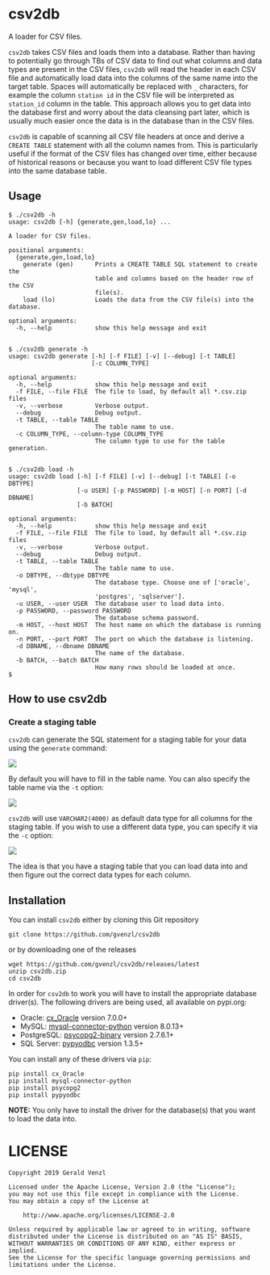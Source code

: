 # csv2db
A loader for CSV files.

`csv2db` takes CSV files and loads them into a database.
Rather than having to potentially go through TBs of CSV data to find out what columns and data types are present in the CSV files,
`csv2db` will read the header in each CSV file and automatically load data into the columns of the same name into the target table.
Spaces will automatically be replaced with `_` characters,
for example the column `station id` in the CSV file will be interpreted as `station_id` column in the table.
This approach allows you to get data into the database first and worry about the data cleansing part later,
which is usually much easier once the data is in the database than in the CSV files.

`csv2db` is capable of scanning all CSV file headers at once and derive a `CREATE TABLE` statement with all the column names from.
This is particularly useful if the format of the CSV files has changed over time,
either because of historical reasons or because you want to load different CSV file types into the same database table.

## Usage

	$ ./csv2db -h
	usage: csv2db [-h] {generate,gen,load,lo} ...
	
	A loader for CSV files.
	
	positional arguments:
	  {generate,gen,load,lo}
	    generate (gen)      Prints a CREATE TABLE SQL statement to create the
	                        table and columns based on the header row of the CSV
	                        file(s).
	    load (lo)           Loads the data from the CSV file(s) into the database.
	
	optional arguments:
	  -h, --help            show this help message and exit


	$ ./csv2db generate -h
	usage: csv2db generate [-h] [-f FILE] [-v] [--debug] [-t TABLE]
	                       [-c COLUMN_TYPE]
	
	optional arguments:
	  -h, --help            show this help message and exit
	  -f FILE, --file FILE  The file to load, by default all *.csv.zip files
	  -v, --verbose         Verbose output.
	  --debug               Debug output.
	  -t TABLE, --table TABLE
	                        The table name to use.
	  -c COLUMN_TYPE, --column-type COLUMN_TYPE
	                        The column type to use for the table generation.


	$ ./csv2db load -h
	usage: csv2db load [-h] [-f FILE] [-v] [--debug] [-t TABLE] [-o DBTYPE]
	                   [-u USER] [-p PASSWORD] [-m HOST] [-n PORT] [-d DBNAME]
	                   [-b BATCH]
	
	optional arguments:
	  -h, --help            show this help message and exit
	  -f FILE, --file FILE  The file to load, by default all *.csv.zip files
	  -v, --verbose         Verbose output.
	  --debug               Debug output.
	  -t TABLE, --table TABLE
	                        The table name to use.
	  -o DBTYPE, --dbtype DBTYPE
	                        The database type. Choose one of ['oracle', 'mysql',
	                        'postgres', 'sqlserver'].
	  -u USER, --user USER  The database user to load data into.
	  -p PASSWORD, --password PASSWORD
	                        The database schema password.
	  -m HOST, --host HOST  The host name on which the database is running on.
	  -n PORT, --port PORT  The port on which the database is listening.
	  -d DBNAME, --dbname DBNAME
	                        The name of the database.
	  -b BATCH, --batch BATCH
	                        How many rows should be loaded at once.
	$

## How to use csv2db

### Create a staging table

`csv2db` can generate the SQL statement for a staging table for your data using the `generate` command:

![](resources/csv2db_generate.gif)

By default you will have to fill in the table name. You can also specify the table name via the `-t` option:

![](resources/csv2db_generate_table.gif)

`csv2db` will use `VARCHAR2(4000)` as default data type for all columns for the staging table. If you wish to use a different data type, you can specify it via the `-c` option:

![](resources/csv2db_generate_table_column.gif)

The idea is that you have a staging table that you can load data into and then figure out the correct data types for each column.

## Installation

You can install `csv2db` either by cloning this Git repository

    git clone https://github.com/gvenzl/csv2db

or by downloading one of the releases

    wget https://github.com/gvenzl/csv2db/releases/latest
    unzip csv2db.zip
    cd csv2db
    
In order for `csv2db` to work you will have to install the appropriate database driver(s).
The following drivers are being used, all available on pypi.org:

* Oracle: [cx_Oracle](https://pypi.org/project/cx_Oracle/) version 7.0.0+
* MySQL: [mysql-connector-python](https://pypi.org/project/mysql-connector-python/) version 8.0.13+
* PostgreSQL: [psycopg2-binary](https://pypi.org/project/psycopg2-binary/) version 2.7.6.1+
* SQL Server: [pypyodbc](https://pypi.org/project/pypyodbc/) version 1.3.5+

You can install any of these drivers via `pip`:

    pip install cx_Oracle
    pip install mysql-connector-python
    pip install psycopg2
    pip install pypyodbc

**NOTE:** You only have to install the driver for the database(s) that you want to load the data into.

# LICENSE

	Copyright 2019 Gerald Venzl
	
	Licensed under the Apache License, Version 2.0 (the "License");
	you may not use this file except in compliance with the License.
	You may obtain a copy of the License at
	
	    http://www.apache.org/licenses/LICENSE-2.0
	
	Unless required by applicable law or agreed to in writing, software
	distributed under the License is distributed on an "AS IS" BASIS,
	WITHOUT WARRANTIES OR CONDITIONS OF ANY KIND, either express or implied.
	See the License for the specific language governing permissions and
	limitations under the License.